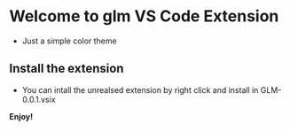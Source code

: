 # Welcome to glm VS Code Extension

* Just a simple color theme 


## Install the extension

* You can intall the unrealsed extension by right click and install in GLM-0.0.1.vsix 

**Enjoy!**
